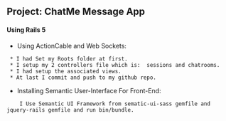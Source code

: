 ## Project: ChatMe Message App

#### Using Rails 5

*   Using ActionCable and Web Sockets:

```
 * I had Set my Roots folder at first.
 * I setup my 2 controllers file which is:  sessions and chatrooms.
 * I had setup the associated views.
 * At last I commit and push to my github repo.

```


*   Installing Semantic User-Interface For Front-End:

```
    I Use Semantic UI Framework from sematic-ui-sass gemfile and jquery-rails gemfile and run bin/bundle.
```

